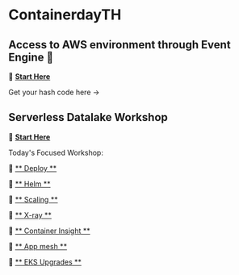 # ContainerdayTH

## Access to AWS environment through Event Engine 🏁
🔗 [**Start Here**](https://dashboard.eventengine.run/login)

Get your hash code here -> 

## Serverless Datalake Workshop 
🔗 [**Start Here**](https://www.eksworkshop.com/010_introduction/)

Today's Focused Workshop: 

🔗 [** Deploy **](https://www.eksworkshop.com/beginner/050_deploy/)

🔗 [** Helm **](https://www.eksworkshop.com/beginner/060_helm/)

🔗 [** Scaling **](https://www.eksworkshop.com/beginner/080_scaling/)

🔗 [** X-ray **](https://www.eksworkshop.com/intermediate/245_x-ray/)

🔗 [** Container Insight **](https://www.eksworkshop.com/intermediate/250_cloudwatch_container_insights/)

🔗 [** App mesh **](https://www.eksworkshop.com/intermediate/330_app_mesh/)

🔗 [** EKS Upgrades **](https://www.eksworkshop.com/intermediate/320_eks_upgrades/)
